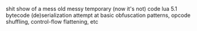 shit show of a mess
old messy temporary (now it's not) code
lua 5.1 bytecode (de)serialization
attempt at basic obfuscation patterns, opcode shuffling, control-flow flattening, etc
